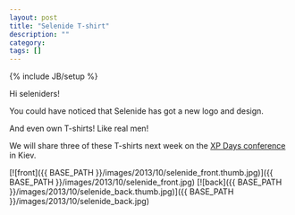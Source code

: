 ```yaml
---
layout: post
title: "Selenide T-shirt"
description: ""
category: 
tags: []
---
```

{% include JB/setup %}

Hi seleniders!

You could have noticed that Selenide has got a new logo and design.

And even own T-shirts! Like real men!

We will share three of these T-shirts next week on the [XP Days conference](http://xpdays.com.ua/program/) in Kiev.

[![front]({{ BASE_PATH }}/images/2013/10/selenide_front.thumb.jpg)]({{ BASE_PATH }}/images/2013/10/selenide_front.jpg)
[![back]({{ BASE_PATH }}/images/2013/10/selenide_back.thumb.jpg)]({{ BASE_PATH }}/images/2013/10/selenide_back.jpg)